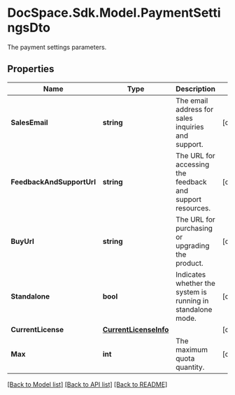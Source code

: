 # DocSpace.Sdk.Model.PaymentSettingsDto
The payment settings parameters.

## Properties

Name | Type | Description | Notes
------------ | ------------- | ------------- | -------------
**SalesEmail** | **string** | The email address for sales inquiries and support. | [optional] 
**FeedbackAndSupportUrl** | **string** | The URL for accessing the feedback and support resources. | [optional] 
**BuyUrl** | **string** | The URL for purchasing or upgrading the product. | [optional] 
**Standalone** | **bool** | Indicates whether the system is running in standalone mode. | [optional] 
**CurrentLicense** | [**CurrentLicenseInfo**](CurrentLicenseInfo.md) |  | [optional] 
**Max** | **int** | The maximum quota quantity. | [optional] 

[[Back to Model list]](../README.md#documentation-for-models) [[Back to API list]](../README.md#documentation-for-api-endpoints) [[Back to README]](../README.md)


